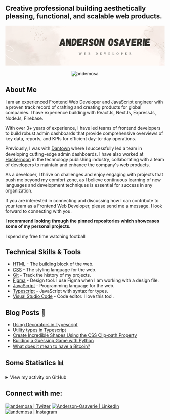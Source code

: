 ## Creative professional building aesthetically pleasing, functional, and scalable web products.

![](andemosa.png)

<p align="center"> <img src="https://komarev.com/ghpvc/?username=andemosa" alt="andemosa" /> </p>

## About Me

I am an experienced Frontend Web Developer and JavaScript engineer with a proven track record of crafting and creating products for global companies. I have experience building with ReactJs, NextJs, ExpressJs, NodeJs, Firebase.

With over 3+ years of experience, I have led teams of frontend developers to build robust admin dashboards that provide comprehensive overviews of key data, reports, and KPIs for efficient day-to-day operations.

Previously, I was with [Dantown](https://godantown.com/) where I successfully led a team in developing cutting-edge admin dashboards. I have also worked at [Hackernoon](https://hackernoon.com/) in the technology publishing industry, collaborating with a team of developers to maintain and enhance the company's web products.

As a developer, I thrive on challenges and enjoy engaging with projects that push me beyond my comfort zone, as I believe continuous learning of new languages and development techniques is essential for success in any organization.

If you are interested in connecting and discussing how I can contribute to your team as a Frontend Web Developer, please send me a message. I look forward to connecting with you.

**I recommend looking through the pinned repositories which showcases some of my personal projects.**

I spend my free time watching football

## Technical Skills & Tools

- [HTML](https://developer.mozilla.org/en-US/docs/Web/html) - The building block of the web.
- [CSS](https://developer.mozilla.org/en-US/docs/Web/css) - The styling language for the web.
- [Git](https://git-scm.com/) - Track the history of my projects.
- [Figma](https://www.figma.com/) - Design tool. I use Figma when I am working with a design file.
- [JavaScript](https://developer.mozilla.org/en-US/docs/Web/javascript) - Programming language for the web.
- [Typescript](https://www.typescriptlang.org/) - JavaScript with syntax for types.
- [Visual Studio Code](https://code.visualstudio.com/) - Code editor. I love this tool.

## Blog Posts :memo:

<!-- BLOG-POST-LIST:START -->

- [Using Decorators in Typescript](https://hackernoon.com/using-decorators-in-typescript)
- [Utility types in Typescript](https://hackernoon.com/utility-types-in-typescript-part-1-partial-required-readonly)
- [Create Incredible Shapes Using the CSS Clip-path Property](https://hackernoon.com/create-incredible-shapes-using-the-css-clip-path-property)
- [Building a Guessing Game with Python](https://dev.to/andemosa/building-a-guessing-game-with-python-g7m)
- [What does it mean to have a Bitcoin?](https://andemosa.hashnode.dev/what-does-it-mean-to-have-a-bitcoin)
<!-- BLOG-POST-LIST:END -->

## Some Statistics :bar_chart:

<details>
<summary>View my activity on GitHub</summary>

![Github stats](https://github-readme-stats.vercel.app/api?username=andemosa&show_icons=true&locale=en&count_private=true&theme=algolia)

![Github streak](https://github-readme-streak-stats.herokuapp.com/?user=andemosa&theme=algolia)

![Top Langs](https://github-readme-stats.vercel.app/api/top-langs/?username=andemosa&show_icons=true&locale=en&count_private=true&theme=algolia&layout=compact)

![Github Graph](https://activity-graph.herokuapp.com/graph?username=andemosa&theme=react-dark&bg_color=20232a&hide_border=true)

</details>

## Connect with me:

<p align="left">
<a href="https://twitter.com/andemosa" target="blank"><img align="center" src="https://raw.githubusercontent.com/rahuldkjain/github-profile-readme-generator/master/src/images/icons/Social/twitter.svg" alt="andemosa | Twitter" height="30" width="40" /></a>
<a href="https://www.linkedin.com/in/anderson-osayerie/" target="blank"><img align="center" src="https://raw.githubusercontent.com/rahuldkjain/github-profile-readme-generator/master/src/images/icons/Social/linked-in-alt.svg" alt="Anderson-Osayerie | LinkedIn" height="30" width="40" /></a>
<a href="https://instagram.com/andemosa" target="blank"><img align="center" src="https://raw.githubusercontent.com/rahuldkjain/github-profile-readme-generator/master/src/images/icons/Social/instagram.svg" alt="andemosa | Instagram" height="30" width="40" /></a>
</p>
